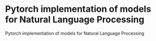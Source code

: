 # Pytorch implementation of models for Natural Language Processing
Pytorch implementation of models for Natural Language Processing
